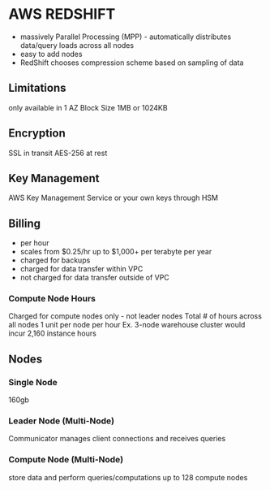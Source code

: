 # AWS REDSHIFT
- massively Parallel Processing (MPP) - automatically distributes data/query
loads across all nodes
- easy to add nodes
- RedShift chooses compression scheme based on sampling of data

## Limitations
only available in 1 AZ
Block Size 1MB or 1024KB

## Encryption
SSL in transit
AES-256 at rest

## Key Management
AWS Key Management Service or your own keys through HSM

## Billing
- per hour
- scales from $0.25/hr up to $1,000+ per terabyte per year
- charged for backups
- charged for data transfer within VPC
- not charged for data transfer outside of VPC

### Compute Node Hours
Charged for compute nodes only - not leader nodes
Total # of hours across all nodes
1 unit per node per hour
Ex. 3-node warehouse cluster would incur 2,160 instance hours

## Nodes
### Single Node
160gb

### Leader Node (Multi-Node)
Communicator
manages client connections and receives queries

### Compute Node (Multi-Node)
store data and perform queries/computations
up to 128 compute nodes
